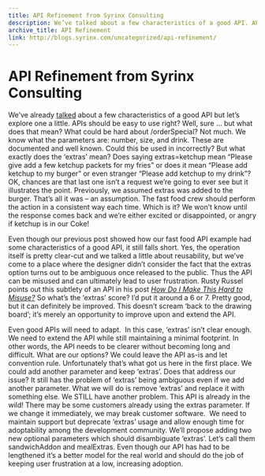 ```yaml
---
title: API Refinement from Syrinx Consulting
description: We’ve talked about a few characteristics of a good API. APIs should be easy to use right? Well, sure but what does that mean?
archive_title: API Refinement
link: http://blogs.syrinx.com/uncategorized/api-refinement/
---
```


# API Refinement from Syrinx Consulting

We’ve already [talked](/blog/20121121-real-world-apis.html) about a few characteristics of a good API but let’s explore one a little. APIs should be easy to use right? Well, sure … but what does that mean? What could be hard about /orderSpecial? Not much. We know what the parameters are: number, size, and drink. These are documented and well known. Could this be used in incorrectly? But what exactly does the ‘extras’ mean? Does saying extras=ketchup mean “Please give add a few ketchup packets for my fries” or does it mean “Please add ketchup to my burger” or even stranger “Please add ketchup to my drink”? OK, chances are that last one isn’t a request we’re going to ever see but it illustrates the point. Previously, we assumed extras was added to the burger. That’s all it was – an assumption. The fast food crew should perform the action in a consistent way each time. Which is it? We won’t know until the response comes back and we’re either excited or disappointed, or angry if ketchup is in our Coke!

Even though our previous post showed how our fast food API example had some characteristics of a good API, it still falls short. Yes, the operation itself is pretty clear-cut and we talked a little about reusability, but we’ve come to a place where the designer didn’t consider the fact that the extras option turns out to be ambiguous once released to the public. Thus the API can be misused and can ultimately lead to user frustration. Rusty Russel points out this subtlety of an API in his post _[How Do I Make This Hard to Misuse?](http://ozlabs.org/~rusty/index.cgi/2008/03/30#2008-03-30)_ So what’s the ‘extras’ score? I’d put it around a 6 or 7. Pretty good, but it can definitely be improved. This doesn’t scream ‘back to the drawing board’; it’s merely an opportunity to improve upon and extend the API.

Even good APIs will need to adapt.  In this case, ‘extras’ isn’t clear enough. We need to extend the API while still maintaining a minimal footprint. In other words, the API needs to be clearer without becoming long and difficult. What are our options? We could leave the API as-is and let convention rule. Unfortunately that’s what got us here in the first place. We could add another parameter and keep ‘extras’. Does that address our issue? It still has the problem of ‘extras’ being ambiguous even if we add another parameter. What we will do is remove ‘extras’ and replace it with something else. We STILL have another problem. This API is already in the wild! There may be some customers already using the extras parameter. If we change it immediately, we may break customer software.  We need to maintain support but deprecate ‘extras’ usage and allow enough time for adoptability among the development community. We’ll propose adding two new optional parameters which should disambiguate ‘extras’. Let’s call them sandwichAddon and mealExtras. Even though our API has had to be lengthened it’s a better model for the real world and should do the job of keeping user frustration at a low, increasing adoption.
